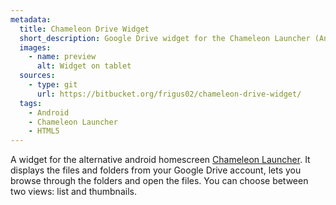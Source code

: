 ```yaml
---
metadata:
  title: Chameleon Drive Widget
  short_description: Google Drive widget for the Chameleon Launcher (Android).
  images:
    - name: preview
      alt: Widget on tablet
  sources:
    - type: git
      url: https://bitbucket.org/frigus02/chameleon-drive-widget/
  tags:
    - Android
    - Chameleon Launcher
    - HTML5
---
```


A widget for the alternative android homescreen [Chameleon Launcher](https://play.google.com/store/apps/details?id=com.chameleonlauncher).
It displays the files and folders from your Google Drive account, lets you browse through the
folders and open the files. You can choose between two views: list and thumbnails.

